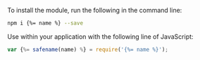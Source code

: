 To install the module, run the following in the command line:

```bash
npm i {%= name %} --save
```

Use within your application with the following line of JavaScript:

```js
var {%= safename(name) %} = require('{%= name %}');
```


